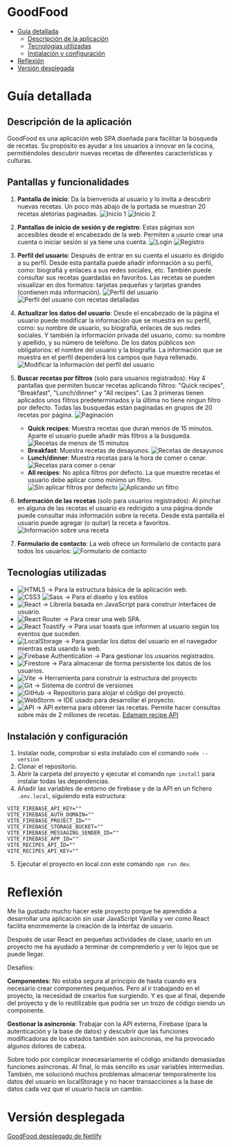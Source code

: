 # GoodFood

- [Guia detallada](https://github.com/avilrod3004/Proyecto4_GoodFood/tree/4_2_firestorage?tab=readme-ov-file#gu%C3%ADa-detallada)
  - [Descripción de la aplicación](https://github.com/avilrod3004/Proyecto4_GoodFood/tree/4_2_firestorage?tab=readme-ov-file#descripci%C3%B3n-de-la-aplicaci%C3%B3n)
  - [Tecnologías utilizadas](https://github.com/avilrod3004/Proyecto4_GoodFood/tree/4_2_firestorage?tab=readme-ov-file#tecnolog%C3%ADas-utilizadas)
  - [Instalación y configuración](https://github.com/avilrod3004/Proyecto4_GoodFood/tree/4_2_firestorage?tab=readme-ov-file#instalaci%C3%B3n-y-configuraci%C3%B3n)
- [Reflexión](https://github.com/avilrod3004/Proyecto4_GoodFood/tree/4_2_firestorage?tab=readme-ov-file#reflexi%C3%B3n)
- [Versión desplegada](https://github.com/avilrod3004/Proyecto4_GoodFood/tree/4_2_firestorage?tab=readme-ov-file#versi%C3%B3n-desplegada)

# Guía detallada
## Descripción de la aplicación
GoodFood es una aplicación web SPA diseñada para facilitar la búsqueda de recetas.  Su propósito es ayudar a los usuarios a innovar en la cocina, permitiéndoles descubrir nuevas recetas de diferentes características y culturas.

## Pantallas y funcionalidades
1. **Pantalla de inicio**: Da la bienvenida al usuario y lo invita a descubrir nuevas recetas. Un poco más abajo de la portada se muestran 20 recetas aletorias paginadas.
![Inicio 1](images/inicio_1.png)
![Inicio 2](images/inicio_2.png)

2. **Pantallas de inicio de sesión y de registro**: Estas páginas son accesibles desde el encabezado de la web. Permiten a usurio crear una cuenta o iniciar sesión si ya tiene una cuenta.
![Login](images/login.png)
![Registro](images/registro.png)

3. **Perfil del usuario**: Después de entrar en su cuenta el usuario es dirigido a su perfil. Desde esta pantalla puede añadir información a su perfil, como: biografiá y enlaces a sus redes sociales, etc. También puede consultar sus recetas guardadas en favoritos. Las recetas se pueden visualizar en dos formatos: tarjetas pequeñas y tarjetas grandes (contienen más información).
![Perfil del usuario](images/perfil_usuario.png)
![Perfil del usuario con recetas detalladas](images/perfil_usuario_2.png)

4. **Actualizar los datos del usuario**: Desde el encabezado de la página el usuario puede modificar la información que se muestra en su perfil, como: su nombre de usuario, su biografiá, enlaces de sus redes sociales. Y también la información privada del usuario, como: su nombre y apellido, y su número de teléfono. 
De los datos públicos son obligatorios: el nombre del usuario y la biografía. La información que se muestra en el perfil dependerá los campos que haya rellenado.
![Modificar la información del perfil del usuario](images/modificar_perfil.png)

5. **Buscar recetas por filtros** (solo para usuarios registrados): Hay 4 pantallas que permiten buscar recetas aplicando filtros: "Quick recipes", "Breakfast", "Lunch/dinner" y "All recipes". Las 3 primeras tienen aplicados unos filtros predeterminados y la última no tiene ningun filtro por defecto.
Todas las busquedas estan paginadas en grupos de 20 recetas por página.
![Paginación](images/paginacion.png)

   - **Quick recipes**: Muestra recetas que duran menos de 15 minutos. Aparte el usuario puede añadir más filtros a la busqueda.
![Recetas de menos de 15 minutos](images/quickrecipes.png)
    - **Breakfast**: Muestra recetas de desayunos.
![Recetas de desayunos](images/breakfast.png)
    - **Lunch/dinner**: Muestra recetas para la hora de comer o cenar.
![Recetas para comer o cenar](images/lunch-dinner.png)
    - **All recipes**: No aplica filtros por defecto. La que muestre recetas el usuario debe aplicar como mínimo un filtro.
![Sin aplicar filtros por defecto](images/all_recipes_1.png)
![Aplicando un filtro](images/all_recipes_2.png)

6. **Información de las recetas** (solo para usuarios registrados): Al pinchar en alguna de las recetas el usuario es redirigido a una página donde puede consultar más información sobre la receta. Desde esta pantalla el usuario puede agregar (o quitar) la receta a favoritos.
![Información sobre una receta](images/info_receta.png)

7. **Formulario de contacto**: La web ofrece un formulario de contacto para todos los usuarios:
![Formulario de contacto](images/contacto.png)

## Tecnologías utilizadas
- ![HTML5](https://img.shields.io/badge/HTML5-E34F26?logo=html5&logoColor=white) -> Para la estructura básica de la aplicación web.
- ![CSS3](https://img.shields.io/badge/CSS3-1572B6?logo=css3&logoColor=white) ![Sass](https://img.shields.io/badge/Sass-CC6699?logo=sass&logoColor=white) -> Para el diseño y los estilos
- ![React](https://img.shields.io/badge/React-61DAFB?logo=react&logoColor=white) -> Librería basada en JavaScript para construir interfaces de usuario.
- ![React Router](https://img.shields.io/badge/React_Router-CA4245?logo=react-router&logoColor=white) -> Para crear una web SPA.
- ![React Toastify](https://img.shields.io/badge/React_Toastify-FFDD00?logo=react&logoColor=black) -> Para usar toasts que informen al usuario según los eventos que suceden.
- ![LocalStorage](https://img.shields.io/badge/LocalStorage-00599C?logo=databricks&logoColor=white) -> Para guardar los datos del usuario en el navegador mientras está usando la web.
- ![Firebase Authentication](https://img.shields.io/badge/Firebase_Auth-FFCA28?logo=firebase&logoColor=black) -> Para gestionar los usuarios registrados.
- ![Firestore](https://img.shields.io/badge/Firestore-FFA000?logo=firebase&logoColor=black) -> Para almacenar de forma persistente los datos de los usuarios.
- ![Vite](https://img.shields.io/badge/Vite-646CFF?logo=vite&logoColor=white) -> Herramienta para construir la estructura del proyecto
- ![Git](https://img.shields.io/badge/Git-F05032?logo=git&logoColor=white) -> Sistema de control de versiones
- ![GitHub](https://img.shields.io/badge/GitHub-181717?logo=github&logoColor=white) -> Repositorio para alojar el código del proyecto.
- ![WebStorm](https://img.shields.io/badge/WebStorm-21D789?logo=webstorm&logoColor=white) -> IDE usado para desarrollar el proyecto.
- ![API](https://img.shields.io/badge/Edaman_recipe_API-0088CC?logo=api&logoColor=white) -> API externa para obtener las recetas. Permite hacer consultas sobre más de 2 millones de recetas. [Edamam recipe API](https://developer.edamam.com/edamam-recipe-api)

## Instalación y configuración
1. Instalar node, comprobar si esta instalado con el comando `node --version`
2. Clonar el repositorio.
3. Abrir la carpeta del proyecto y ejecutar el comando `npm install` para instalar todas las dependencias.
4. Añadir las variables de entorno de firebase y de la API en un fichero `.env.local`, siguiendo esta estructura:
```
VITE_FIREBASE_API_KEY=""
VITE_FIREBASE_AUTH_DOMAIN=""
VITE_FIREBASE_PROJECT_ID=""
VITE_FIREBASE_STORAGE_BUCKET=""
VITE_FIREBASE_MESSAGING_SENDER_ID=""
VITE_FIREBASE_APP_ID=""
VITE_RECIPES_API_ID=""
VITE_RECIPES_API_KEY=""
```
5. Ejecutar el proyecto en local con este comando `npm run dev`.

# Reflexión
Me ha gustado mucho hacer este proyecto porque he aprendido a desarrollar una aplicación sin usar JavaScript Vanilla y ver como React facilita enormemente la creación de la interfaz de usuario.

Después de usar React en pequeñas actividades de clase, usarlo en un proyecto me ha ayudado a terminar de comprenderlo y ver lo lejos que se puede llegar.

Desafíos:

**Componentes**: No estaba segura al principio de hasta cuando era necesario crear componentes pequeños. Pero al ir trabajando en el proyecto, la necesidad de crearlos fue surgiendo. Y es que al final, depende del proyecto y de lo reutilizable que podría ser un trozo de código siendo un componente.

**Gestionar la asincronía**: Trabajar con la API externa, Firebase (para la autenticación y la base de datos) y descubrir que las funciones modificadoras de los estados también son asíncronas, me ha provocado algunos dolores de cabeza.

Sobre todo por complicar innecesariamente el código anidando demasiadas funciones asíncronas. Al final, lo más sencillo es usar variables intermedias. También, me solucionó muchos problemas almacenar temporalmente los datos del usuario en localStorage y no hacer transacciones a la base de datos cada vez que el usuario hacía un cambio.

# Versión desplegada
[GoodFood desplegado de Netlify](https://fanciful-vacherin-2a3294.netlify.app/)
